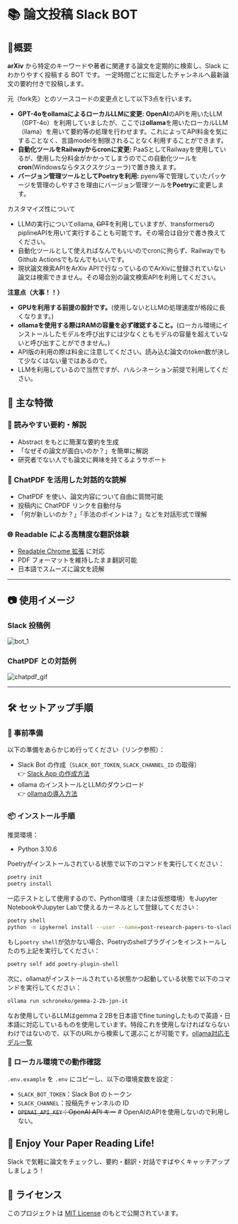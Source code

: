# 📚 論文投稿 Slack BOT

## 📕概要

**arXiv** から特定のキーワードや著者に関連する論文を定期的に検索し、Slack にわかりやすく投稿する BOT です。
一定時間ごとに指定したチャンネルへ最新論文の要約付きで投稿します。

元（fork先）とのソースコードの変更点として以下3点を行います。
- **GPT-4oをollamaによるローカルLLMに変更:** **OpenAI**のAPIを用いたLLM（GPT-4o）を利用していましたが、ここでは**ollama**を用いたローカルLLM（llama）を用いて要約等の処理を行わせます。これによってAPI料金を気にすることなく、言語modelを制限されることなく利用することができます。
- **自動化ツールをRailwayからcronに変更:** PaaSとしてRailwayを使用しているが、使用した分料金がかかってしまうのでこの自動化ツールを**cron**(Windowsならタスクスケジューラ)で置き換えます。
- **バージョン管理ツールとしてPoetryを利用:** pyenv等で管理していたパッケージを管理のしやすさを理由にバージョン管理ツールを**Poetry**に変更します。

カスタマイズ性について
- LLMの実行についてollama, ~~GPT~~を利用していますが、transformersのpiplineAPIを用いて実行することも可能です。その場合は自分で書き換えてください。
- 自動化ツールとして使えればなんでもいいのでcronに拘らず、RailwayでもGithub Actionsでもなんでもいいです。
- 現状論文検索APIをArXiv APIで行なっているのでArXivに登録されていない論文は検索できません。その場合別の論文検索APIを利用してください。

**注意点（大事！！）**
- **GPUを利用する前提の設計です。**(使用しないとLLMの処理速度が格段に長くなります。)
- **ollamaを使用する際はRAMの容量を必ず確認すること。**(ローカル環境にインストールしたモデルを呼び出すには少なくともモデルの容量を超えていないと呼び出すことができません。)
- API版の利用の際は料金に注意してください。読み込む論文のtoken数が決して少なくはない量ではあるので。
- LLMを利用しているので当然ですが、ハルシネーション前提で利用してください。


## 🚀 主な特徴

### 🧠 読みやすい要約・解説

- Abstract をもとに簡潔な要約を生成  
- 「なぜその論文が面白いのか？」を簡単に解説  
- 研究者でない人でも論文に興味を持てるようサポート

### 💬 ChatPDF を活用した対話的な読解

- ChatPDF を使い、論文内容について自由に質問可能  
- 投稿内に ChatPDF リンクを自動付与  
- 「何が新しいのか？」「手法のポイントは？」などを対話形式で理解

### 🌐 Readable による高精度な翻訳体験

- [Readable Chrome 拡張](https://chrome.google.com/webstore/detail/readable/pmhcplemclcflofgnjfhoilpkclnjnfh?hl=ja) に対応  
- PDF フォーマットを維持したまま翻訳可能  
- 日本語でスムーズに論文を読解

---

## 📷 使用イメージ

### Slack 投稿例  
![bot_1](./static/bot_1.png)

### ChatPDF との対話例  
![chatpdf_gif](https://user-images.githubusercontent.com/100386872/233752104-d2433b95-db50-46c4-99ee-58ce73a47303.gif)

---

## 🛠️ セットアップ手順

### 🔧 事前準備

以下の準備をあらかじめ行ってください（リンク参照）：

- Slack Bot の作成（`SLACK_BOT_TOKEN`, `SLACK_CHANNEL_ID` の取得）  
  👉 [Slack App の作成方法](https://www.pci-sol.com/business/service/product/blog/lets-make-slack-app/)
- ollama のインストールとLLMのダウンロード  
  👉 [ollamaの導入方法](https://zenn.dev/hellorusk/books/e56548029b391f/viewer/ollama)

### 📦 インストール手順

推奨環境：

- Python 3.10.6  

Poetryがインストールされている状態で以下のコマンドを実行してください：
```bash
poetry init
poetry install
```

一応テストとして使用するので、Python環境（または仮想環境）をJupyter NotebookやJupyter Labで使えるカーネルとして登録してください：
```bash
poetry shell
python -m ipykernel install --user --name=post-research-papers-to-slack-py3.10
```

もし`poetry shell`が効かない場合、Poetryのshellプラグインをインストールしたのち上記を実行してください：
```bash
poetry self add poetry-plugin-shell
```

次に、ollamaがインストールされている状態かつ起動している状態で以下のコマンドを実行してください：
```bash
ollama run schroneko/gemma-2-2b-jpn-it
```
なお使用しているLLMはgemma 2 2Bを日本語でfine tuningしたもので英語・日本語に対応しているものを使用しています。特段これを使用しなければならないわけではないので、以下のURLから検索して選ぶことが可能です。[ollama対応モデル一覧](https://ollama.com/search)


### 🧪 ローカル環境での動作確認

`.env.example` を `.env` にコピーし、以下の環境変数を設定：

- `SLACK_BOT_TOKEN`：Slack Bot のトークン  
- `SLACK_CHANNEL`：投稿先チャンネルの ID  
- ~~`OPENAI_API_KEY`：OpenAI API キー~~ # OpenAIのAPIを使用しないので利用しない。


## 🎉 Enjoy Your Paper Reading Life!

Slack で気軽に論文をチェックし、要約・翻訳・対話ですばやくキャッチアップしましょう！


## 📄 ライセンス

このプロジェクトは [MIT License](./LICENSE) のもとで公開されています。
